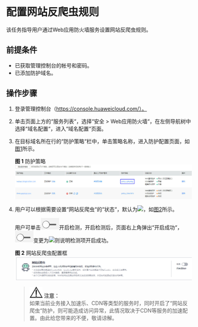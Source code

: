# 配置网站反爬虫规则<a name="waf_01_0015"></a>

该任务指导用户通过Web应用防火墙服务设置网站反爬虫规则。

## 前提条件<a name="section2256777914731"></a>

-   已获取管理控制台的帐号和密码。
-   已添加防护域名。

## 操作步骤<a name="section61533550183130"></a>

1.  登录管理控制台（https://console.huaweicloud.com/）。
2.  单击页面上方的“服务列表“，选择“安全  \>  Web应用防火墙“，在左侧导航树中选择“域名配置“，进入“域名配置“页面。
3.  在目标域名所在行的“防护策略“栏中，单击策略名称，进入防护配置页面，如[图1](#waf_01_0008_fig164792010154510)所示。

    **图 1**  防护策略<a name="waf_01_0008_fig164792010154510"></a>  
    ![](figures/防护策略.jpg "防护策略")

4.  用户可以根据需要设置“网站反爬虫“的“状态“，默认为![](figures/zh-cn_image_0110861264.jpg)，如[图2](#fig177217811514)所示。

    用户可单击![](figures/关闭图标.jpg)开启检测，开启检测后，页面右上角弹出“开启成功“，![](figures/关闭图标.jpg)变更为![](figures/开启图标.jpg)则说明检测项开启成功。

    **图 2**  网站反爬虫配置框<a name="fig177217811514"></a>  
    ![](figures/网站反爬虫配置框.png "网站反爬虫配置框")

    >![](public_sys-resources/icon-notice.gif) **注意：**   
    >如果当前业务接入加速乐、CDN等类型的服务时，同时开启了“网站反爬虫“防护，则可能造成访问异常，此情况取决于CDN等服务的加速配置。由此给您带来的不便，敬请谅解。  


